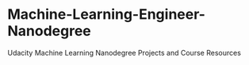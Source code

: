 # Machine-Learning-Engineer-Nanodegree
Udacity Machine Learning Nanodegree Projects and Course Resources

